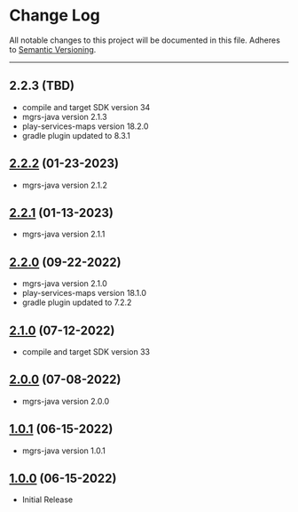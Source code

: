 # Change Log
All notable changes to this project will be documented in this file.
Adheres to [Semantic Versioning](http://semver.org/).

---

## 2.2.3 (TBD)

* compile and target SDK version 34
* mgrs-java version 2.1.3
* play-services-maps version 18.2.0
* gradle plugin updated to 8.3.1

## [2.2.2](https://github.com/ngageoint/mgrs-android/releases/tag/2.2.2) (01-23-2023)

* mgrs-java version 2.1.2

## [2.2.1](https://github.com/ngageoint/mgrs-android/releases/tag/2.2.1) (01-13-2023)

* mgrs-java version 2.1.1

## [2.2.0](https://github.com/ngageoint/mgrs-android/releases/tag/2.2.0) (09-22-2022)

* mgrs-java version 2.1.0
* play-services-maps version 18.1.0
* gradle plugin updated to 7.2.2

## [2.1.0](https://github.com/ngageoint/mgrs-android/releases/tag/2.1.0) (07-12-2022)

* compile and target SDK version 33

## [2.0.0](https://github.com/ngageoint/mgrs-android/releases/tag/2.0.0) (07-08-2022)

* mgrs-java version 2.0.0

## [1.0.1](https://github.com/ngageoint/mgrs-android/releases/tag/1.0.1) (06-15-2022)

* mgrs-java version 1.0.1

## [1.0.0](https://github.com/ngageoint/mgrs-android/releases/tag/1.0.0) (06-15-2022)

* Initial Release
